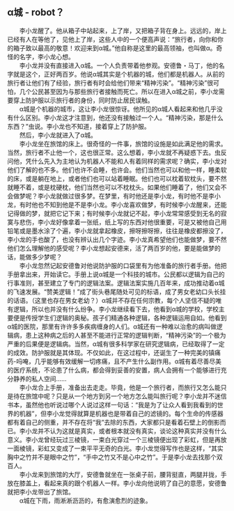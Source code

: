 ## α城 - robot？  
&emsp;&emsp;李小龙醒了。他从箱子中站起来，上了岸，又把箱子背在身上。远远的，岸上已经有人在等他了，见他上了岸，这些人中的一个便高声说：“旅行者，向你和你的箱子致以最高的敬意！欢迎来到α城。”他自称是这里的最高领袖，也叫做α。奇怪的名字，李小龙心想。  
&emsp;&emsp;李小龙并没有直接进入α城。一个人负责带着他参观。安德鲁・马丁，他的名字就是这个，正好两百岁。他说α城其实是个机器的城，他们都是机器人。从前的旅行者让他们有了经验，旅行者有时会给他们带来“精神污染”。“精神污染”很可怕，几个公民甚至因为与那些旅行者接触而死亡。所以在进入α城之前，李小龙需要穿上防护服以示旅行者的身份，同时防止居民误触。  
&emsp;&emsp;α城是个机器的城市，这让李小龙很惊讶。他所见的α城人看起来和他几乎没有什么区别。李小龙这才注意到，他还没有接触过一个人。“精神污染，那是什么东西？”虫说。李小龙也不知道，接着穿上了防护服。  
&emsp;&emsp;然后，李小龙就进入了α城。  
&emsp;&emsp;李小龙坐在旅馆的床上。很奇怪的一件事，旅馆的设施是如此满足他的需求。当然，旅行者不止他一个，这也很正常。这么想着，李小龙就不再疑惑下去。虫反问他，凭什么先入为主地认为机器人不能和人有着同样的需求呢？确实，李小龙对他们了解的也不多。他们也许不会睡，也许会。他们当然也可以和他一样，睡柔软的床，或是躺在地上，或者他们也可以站着睡眠。他们也可以枕着软枕头，要不然就睡不着，或是枕硬枕，他们当然也可以不枕枕头。如果他们睡着了，他们又会不会做梦呢？李小龙就做过很多梦。在梦里，有时他还是李小龙，有时他不是李小龙，有时他也不知到他是不是李小龙。李小龙喜欢做梦，有时候李小龙醒来，还能记得做的梦，就把它记下来；有时候李小龙就记不起，李小龙常常感受到无名的寂寞与悲伤，李小龙好像拿着一张纸，纸上写的东西对他很重要，可是又被他自己用铅笔或是墨水涂了个遍，李小龙就拿起橡皮，擦呀擦呀擦，往往是橡皮都擦没了，李小龙的手也酸了，也没有辨认出几个字迹。李小龙真希望他们也能做梦，要不然他们怎么理解他的感受呢？李小龙想起安德来，活了两百岁的他，要是能做梦的话，能做多少梦呢？  
&emsp;&emsp;李小龙忽然记起安德鲁对他说防护服的口袋里有为他准备的旅行者手册。他把手册拿出来，开始读它。手册上说α城是一个科技的城市。公民都以逻辑为自己的行事准则，甚至建立了专门的逻辑法案。逻辑法案实施几百年来，成功推动着α城的飞速发展。“赞美逻辑！”成了街头巷尾随处可见的标语，成了男女老幼口头长挂的话语。（这里也存在男女老幼？）α城并不存在任何宗教，每个人坚信不疑的唯有逻辑，所以也并没有什么纷争。李小龙继续看下去，他看到α城的学校，学校主要便是传授学生们逻辑的奥秘。孩子们精通各种逻辑，各种逻辑运用自如。他看到α城的医院，那里有许许多多疾病缠身的人们。α城还有一种难以治愈的病叫做逻辑病，患上这种病之后的人甚至不能进行正常的逻辑判断，“精神污染”的一个极为严重的后果便是逻辑病。当然，α城有很多科学家在研究逻辑病，已经取得了一定的成效。防护服就是其体现。不仅如此，在这过程中，还诞生了一种完美的镇痛药-吗唵，几乎能够有效缓解一切疼痛，且不产生什么副作用。α城有着尽善尽美的医疗系统，不论患了什么病，都会得到妥善的安置，病人会拥有一个能够进行充分静养的私人空间……  
&emsp;&emsp;李小龙合上手册，准备出去走走。毕竟，他是一个旅行者，而旅行又怎么能只是待在旅馆中呢？只是从一个地方到另一个地方怎么能叫旅行呢？李小龙并不迷信书本，虽然他也听说过哪个人说过这样一句话：“我是为了让众人看到我看到的世界的机器”，但李小龙觉得就算是机器也是带着自己的滤镜的。每个生命的传感器都有着自己的侧重，并不存在将“我”去除的东西，大家都只是看着石壁上的倒影而已。李小龙并不认为这就是真实，或者根本就没有真实，谈论这种真实并没有什么意义。李小龙曾经玩过三棱镜，一束白光穿过一个三棱镜便出现了彩虹，但是再放一面棱镜，彩虹又变成了一束平平无奇的白光。李小龙觉得写作也是这样，“其实胸中之竹并不是眼中之竹”，“手中之竹又不是心中之竹”。于是李小龙去找那个双百人。  
&emsp;&emsp;李小龙来到旅馆的大厅，安德鲁就坐在一张桌子前，腰背挺直，两腿并拢，手放在膝盖上，看起来真的跟个机器人一样。李小龙向他说明了自己的意愿，安德鲁就把李小龙带出了旅馆。  
&emsp;&emsp;α城在下雨，雨淅淅沥沥的，有愈演愈烈的迹象。
